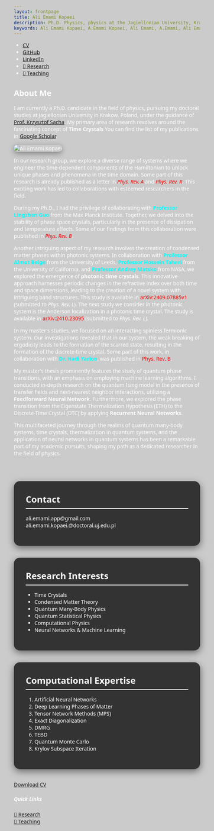 ```yaml
---
layout: frontpage
title: Ali Emami Kopaei
description: Ph.D. Physics, physics at the Jagiellonian University, Krakow, Poland.
keywords: Ali Emami Kopaei, A.Emami Kopaei, Ali Emami, A.Emami, Ali Emami Kopaei physics, A E Kopaei, A Emami Kopaei, a emami kopaei, ali emami kopaei, UJ ali emami
---
```


<!-- Favicon -->
<link rel="icon" type="image/png" href="{{ BASE_PATH }}/assets/favicon.png" />

<!-- Bootstrap + Icons + AOS Animations -->
<link href="https://cdn.jsdelivr.net/npm/bootstrap@5.3.3/dist/css/bootstrap.min.css" rel="stylesheet">
<link href="https://cdn.jsdelivr.net/npm/bootstrap-icons@1.10.5/font/bootstrap-icons.css" rel="stylesheet">
<link href="https://unpkg.com/aos@2.3.1/dist/aos.css" rel="stylesheet" />
        

<div class="row-fluid">
  <div class="span12">
    <!-- Bootstrap + Icons + AOS Animations -->
<link href="https://cdn.jsdelivr.net/npm/bootstrap@5.3.3/dist/css/bootstrap.min.css" rel="stylesheet" />

<link href="https://cdn.jsdelivr.net/npm/bootstrap-icons@1.10.5/font/bootstrap-icons.css" rel="stylesheet" />

<link href="https://unpkg.com/aos@2.3.1/dist/aos.css" rel="stylesheet" />

<style>
  body {
    font-family: 'Segoe UI', sans-serif;
    background: url('/assets/Abstract-Time-Crystal-Concept.webp') no-repeat center center fixed;
    background-size: cover;
    color: #ffffff;
    scroll-behavior: smooth;
    position: relative;
    z-index: 1;
  }

  /* Overlay for better readability */
  body::before {
    content: '';
    position: fixed;
    top: 0;
    left: 0;
    right: 0;
    bottom: 0;
    background-color: rgba(0, 0, 0.2, 0.2);
    z-index: -1;
  }

  .navbar {
    background-color: rgba(136, 8, 8, 0.85);
  }

  .navbar a {
    color: #000080 !important;
  }

  .navbar a:hover {
    color: #ffcc00 !important;
  }

  .profile-img {
    max-width: 100%;
    border-radius: 1rem;
    box-shadow: 0 4px 15px rgba(0, 0, 0, 0.4);
    transition: transform 0.4s ease-in-out;
  }

  .profile-img:hover {
    transform: scale(1.05);
  }

  .section {
    background: rgba(0, 0, 0, 0.75);
    color: white;
    border-radius: 1rem;
    padding: 2rem;
    margin-bottom: 2rem;
    box-shadow: 0 6px 20px rgba(0, 0, 0, 0.5);
  }

  .section-title {
    border-bottom: 2px solid #fff;
    margin-bottom: 1rem;
    padding-bottom: 0.5rem;
    font-size: 1.5rem;
    font-weight: bold;
  }

  .wave {
    position: relative;
    width: 100%;
    height: 100px;
    background: url('https://raw.githubusercontent.com/aliemami94/aliemami94.github.io/main/assets/wave-red.svg') repeat-x;
    animation: wave 10s linear infinite;
    transform: rotate(180deg);
    margin-bottom: -3rem;
  }

  @keyframes wave {
    0% {
      background-position-x: 0;
    }
    100% {
      background-position-x: 1000px;
    }
  }
</style>

<ul class="navbar-nav">
  <li class="nav-item">
    <a class="nav-link" href="/assets/CV_Ali.E.Kopaei_2025.pdf">
      <i class="bi bi-file-earmark-person"></i> CV
    </a>
  </li>
  <li class="nav-item">
    <a class="nav-link" href="https://github.com/aliemami94">
      <i class="bi bi-github"></i> GitHub
    </a>
  </li>
  <li class="nav-item">
    <a class="nav-link" href="https://www.linkedin.com/in/ali-emami-kopaei-7b5b25120/">
      <i class="bi bi-linkedin"></i> LinkedIn
    </a>
  </li>
  <li class="nav-item">
    <a class="btn btn-warning btn-sm ms-2" href="https://aliemami94.github.io/pages/research.html" target="_blank">
      🧪 Research
    </a>
  </li>
  <li class="nav-item">
    <a class="btn btn-info btn-sm ms-2 text-white" href="https://aliemami94.github.io/pages/teaching.html" target="_blank">
      📘 Teaching
    </a>
  </li>
</ul>

<!-- Main Container -->
<div class="container mt-5 pt-5">

  <div class="row align-items-center mb-5" data-aos="fade-up">
    <div class="col-md-8">
      <h2 class="mb-3">About Me</h2>
      <p>
  I am currently a Ph.D. candidate in the field of physics, pursuing my doctoral studies at Jagiellonian University in Krakow, Poland, under the guidance of 
  <a href="https://chaos.if.uj.edu.pl/~sacha/" target="_blank">Prof. Krzysztof Sacha</a>.
  My primary area of research revolves around the fascinating concept of <strong>Time Crystals</strong> You can find the list of my publications in <a href="https://scholar.google.com/citations?user=ooL_O7sAAAAJ&amp;hl=en" target="_blank">Google Scholar</a>.
</p>
</div>
    <div class="col-md-4 text-center">
      <img src="../assets/IMG_4313.png" alt="Ali Emami Kopaei" class="profile-img mt-3" />
    </div>
  </div>
<p>
  In our research group, we explore a diverse range of systems where we engineer the time-dependent components of the Hamiltonian to unlock unique phases and phenomena in the time domain. 
  Some part of this research is already published as a letter in 
  <span style="color:red; font-style:italic;">Phys. Rev. A</span> and 
  <span style="color:red; font-style:italic;">Phys. Rev. R</span>. 
  This exciting work has led to collaborations with esteemed researchers in the field.
</p>

<p>
  During my Ph.D., I had the privilege of collaborating with 
  <span style="color:cyan; font-weight:bold;">Professor Lingzhen Guo</span> from the Max Planck Institute. 
  Together, we delved into the stability of phase space crystals, particularly in the presence of dissipation and temperature effects. 
  Some of our findings from this collaboration were published in 
  <span style="color:red; font-style:italic;">Phys. Rev. B</span>.
</p>

<p>
  Another intriguing aspect of my research involves the creation of condensed matter phases within photonic systems. 
  In collaboration with 
  <span style="color:cyan; font-weight:bold;">Professor Almut Beige</span> from the University of Leeds, 
  <span style="color:cyan; font-weight:bold;">Professor Hossein Taheri</span> from the University of California, and 
  <span style="color:cyan; font-weight:bold;">Professor Andrey Matsko</span> from NASA, 
  we explored the emergence of <strong>photonic time crystals</strong>. 
  This innovative approach harnesses periodic changes in the refractive index over both time and space dimensions, leading to the creation of a novel system with intriguing band structures. 
  This study is available in 
  <span style="color:red;">arXiv:2409.07885v1</span> (submitted to <em>Phys. Rev. L</em>). 
  The next study we consider in the photonic system is the Anderson localization in a photonic time crystal. 
  The study is available in 
  <span style="color:red;">arXiv:2410.23095</span> (submitted to <em>Phys. Rev. L</em>).
</p>

<p>
  In my master's studies, we focused on an interacting spinless fermionic system. 
  Our investigations revealed that in our system, the weak breaking of ergodicity leads to the formation of the scarred state, resulting in the formation of the discrete-time crystal. 
  Some part of this work, in collaboration with 
  <span style="color:cyan; font-weight:bold;">Dr. Hadi Yarloo</span>, 
  was published in 
  <span style="color:red;">Phys. Rev. B</span>.
</p>

<p>
  My master's thesis prominently features the study of quantum phase transitions, with an emphasis on employing machine learning algorithms. 
  I conducted in-depth research on the quantum Ising model in the presence of transfer fields and next-nearest neighbor interactions, utilizing a <strong>Feedforward Neural Network</strong>. 
  Furthermore, we explored the phase transition from the Eigenstate Thermalization Hypothesis (ETH) to the Discrete-Time Crystal (DTC) by applying <strong>Recurrent Neural Networks</strong>.
</p>

<p>
  This multifaceted journey through the realms of quantum many-body systems, time crystals, thermalization in quantum systems, and the application of neural networks in quantum systems 
  has been a remarkable part of my academic pursuits, shaping my path as a dedicated researcher in the field of physics.
</p>
    

  <div class="wave"></div>

  <div class="section" data-aos="fade-right">
    <div class="section-title">Contact</div>
    <p><i class="bi bi-envelope-fill"></i> ali.emami.app@gmail.com<br />
       <i class="bi bi-envelope-open-heart"></i> ali.emami.kopaei.@doctoral.uj.edu.pl</p>
  </div>

  <div class="section" data-aos="fade-left">
    <div class="section-title">Research Interests</div>
    <ul>
      <li>Time Crystals</li>
      <li>Condensed Matter Theory</li>
      <li>Quantum Many-Body Physics</li>
      <li>Quantum Statistical Physics</li>
      <li>Computational Physics</li>
      <li>Neural Networks &amp; Machine Learning</li>
    </ul>
  </div>

  <div class="section" data-aos="fade-up">
    <div class="section-title">Computational Expertise</div>
    <ol>
      <li>Artificial Neural Networks</li>
      <li>Deep Learning Phases of Matter</li>
      <li>Tensor Network Methods (MPS)</li>
      <li>Exact Diagonalization</li>
      <li>DMRG</li>
      <li>TEBD</li>
      <li>Quantum Monte Carlo</li>
      <li>Krylov Subspace Iteration</li>
    </ol>
  </div>

  <p class="text-center" data-aos="zoom-in">
    <a href="/assets/CV_Ali.E.Kopaei_2025.pdf" class="btn btn-outline-light btn-lg mt-3">
      <i class="bi bi-file-earmark-pdf"></i> Download CV
    </a>
  </p>

</div>

<!-- AOS Script -->
<script src="https://unpkg.com/aos@2.3.1/dist/aos.js"></script>

<script>AOS.init();</script>

<!-- Floating Side Box -->
<div class="floating-box">
  <h5 class="text-white">Quick Links</h5>
  <a href="https://aliemami94.github.io/pages/research.html" target="_blank" class="box-link">🧪 Research</a><br />
  <a href="https://aliemami94.github.io/pages/teaching.html" target="_blank" class="box-link">📘 Teaching</a>
</div>

